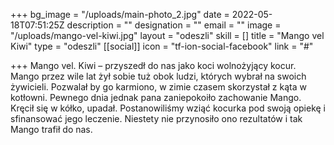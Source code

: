 +++
bg_image = "/uploads/main-photo_2.jpg"
date = 2022-05-18T07:51:25Z
description = ""
designation = ""
email = ""
image = "/uploads/mango-vel-kiwi.jpg"
layout = "odeszli"
skill = []
title = "Mango vel Kiwi"
type = "odeszli"
[[social]]
icon = "tf-ion-social-facebook"
link = "#"

+++
Mango vel. Kiwi – przyszedł do nas jako koci wolnożyjący kocur. Mango przez wile lat żył sobie tuż obok ludzi, których wybrał na swoich żywicieli. Pozwalał by go karmiono, w zimie czasem skorzystał z kąta w kotłowni. Pewnego dnia jednak pana zaniepokoiło zachowanie Mango. Kręcił się w kółko, upadał. Postanowiliśmy wziąć kocurka pod swoją opiekę i sfinansować jego leczenie. Niestety nie przynosiło ono rezultatów i tak Mango trafił do nas.